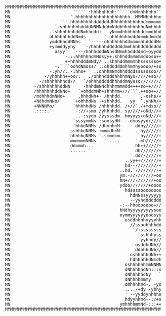 <pre>
MMMMMMMMMMMMMMMMMMMMMMMMMMMMMMMMMMMMMMMMMMMMMMMMMMMMMMMMMMMMMMMMMMMMMMMMMMMMMMMMMMMMMMMMMMMMMMMMMMMMMMMMMMMMMMMMMMMMMMMMMMM
MN                        ``````:hhhhhhhhh:`````dmNmhhhhho``     ``shhhhhhhhhhhhdNmmmmmNNNNNdhhhhhhhhhhhhs``             NM
MN                       `.hhhhhhhhhhhhhhhhhhhhh..MMMNhhhhho`````oyhhhhhhhhmNNmddms   +mmmmmddddddddNmhhhhho``           NM
MN                   ```.hhhhhhhhhdddddddhhhhhhhhhhhhdmmmmmmmmmmmdhhhhhhhmmNNMd....```............ `mmddNmhhh+`..`       NM
MN                 `.yhhhhhhhddddNNMNdddmNddhhhhhhhhhdNmhhhhddmdhhhhdmmmmmmNNNNhhhhhhhhhhhhhhhhhhh.... -dmNmdddmN/       NM
MN               ..shhhhhhhddNmhhddd+   yNmmdhhhhhhhddmmdhhdNmhhhhdmmmmhhhhhhhhhhhhhhhhhhhhhhdddhhhhhy.. :ddddddd:       NM
MN               ohhhhhhhddNmds       `.ohhhhhhhddddmmhdmmdddddddmmmmdhhhhhhhdddddddddddddddmNNNddddhhhs.--.             NM
MN               ymddhhddNNhs   `-----ohhhhhhhddmmmmhhddddNmmmmmNddhhhhhhhhhhmmmmmmmmNNNMMdhhhhhhhNNddddhhho-.           NM
MN               +ymmddyyhy   `-/hhhhhhdddddddmmhhhhdddddddddddddmmmdddddhhhhhhhhhhhdNNNNNo---`   hhhhNmddhhho-`         NM
MN                 osyy`  `---/hhhhdddmNhsdNmmhhddddmd+oyydddddddddmmmmNNddhhhhhhhhhhhhhhhhhhh/---   .yhNmddhhh+-`       NM
MN                     -:::hhhhhhdmNdsyy+:shhhddmmmmmdooso+++++syhdddddmmmmhhhhhhhhhhhhhhhhhhhhhhh:-   .yhNmddhhh+:`     NM
MN                     ++hhhhdddmNdy/ .:shhhddmmmmhhsssssso+/osyhhhhdddddNNddhhyhhhhhhhhhhddddhhhhhh:::- -yhNmddhhh+:`   NM
MN                 -:` ``oohdNmoss/ .:ohdddddmhhmmhyoooo/+so/oyo/+ooo++ddmmNNhhyyhhhhhhhhhdmmNddddhhhhhy:- -shNmdhhhh+:::NM
MN               -:yh//..-:hhs+   .:ohhhmNmdhhddddssssssoo/////+ossssoo++ssmmddhhhhhhhhhhhhhddmNNNddhhhhhs:- :sdNmdhhhhhhMM
MN             -/yhhhhh++oo/:   ./ohhhddddhhhhmNys/////+so/////os+///osoo++syNNddhhhhhddhhhhhhddoommddhhhhhs/- :odNmdhhmmMM
MN           -/shhhhhhhdd//   `/ohhhdddddhhhddmNysso///////////++++++++ssss+ommNmhhhhhmNmdhhhhhh+/+++oddddhhhs/. :odNmmsoNM
MN         -/shhhhhhhddNN     -hhhdmNNdhhhmmmmdd++++so++/////+++o/:::::oooo//syNNddhhhmMNNdhhhhhhh   .NNNmddhs/.   /ooo` NM
MN         /hhhhhhhddNNo+   `+ohddmMh+shhhmm+///```.++oo++//++o/-.`````::++//osdmNdhhhdmNNmdhhhhhh+/ `/oNmdhs/```        NM
MN         /mdhhhdmNNo+     .hhhdNh+- /hhhdd.      `.-oshs/+oss:       ..oo//ooyhNdyhhhhs+dNmdhhhhhh+/ `/ohyo/:-.`       NM
MN         +NdhdmNNo/`    `+ohhhdNs -+shhhdd.   yy  `.yhNh/+osy: +y-   ..oo//ooyhNNddhhh: :/dNmmhhhhhy   -mdhyssoo+.     NM
MN         +NNNNMo/`      `hhhhhdNs /hhhhhdd. /+//`./+mdso//+oso+//. ``//oo//osmh/sNdhhh:   :/dNhhhhhy   `:oNdhhhhh-     NM
MN         .:::::`         -://+smo /yhhhhdd. sy////+oNd///++++os+/////ooyy//osMh /Mmhhhso.   hNmmhhhy     /Nmmmmdh-     NM
MN                         ..-:sydo /yysssdm. hmyyys+oNd///+o+//++oyyyyyyhh//osMh `:ohhhhh-   dMNNhhhho+   `:sNNNo-`     NM
MN                        `sssymmNs :soosydN- --dmosyyo+///+o+////++++++++++oyhNy   /mdhhh-   -:NMhhhhhs     `---`       NM
MN                        `hhhdNNMs /dhyhhmN-   --ddhy/////+o+/////////////ooyhmdooohNdhhh-     NMhhhhhs                 NM
MN                       sshhhdNNMs +mmmdhmN-     .-hy/////+oo++///////////oooooo+++yNdhhh-     mNhhhhhs                 NM
MN                       hhhhhdNNMs `.smmdmm.      `hy/////+ooo+///////////ooosddmh/sNdhhh-   syhhoo//..                 NM
MN                       mmmmmmNNNs   `.....      `.mh/////+ooo+///////////oooosyhs/sNdhhh-   ydhhyy+/:-                 NM
MN                       ddmmmh...`               hh++/////+ooooo+/////////ooooys+++yNmmdh:`  ydddddhhyo                 NM
MN                       ......                   dh///////+ooooo+/////////ooooo++ohdNmmdhyy. hmhhhhhy.`                 NM
MN                                              `.dd///////+ooooo++//////ooooosNmho.+Nhsyhyy. dNdhhhhy                   NM
MN                                            ..yy++///////+oooooydo+////ooooosNh...+Ndhhh:`  hmmmdhys                   NM
MN                                            hd--/////////+ooooooodmo///ooooooho :dmNdhhh-   `.dmhh``                   NM
MN                                          ..hd.`/////////+oo+++++mMsoooooooosho /MNNmhhy-     ````                     NM
MN                                          ym:-/////////+osyo/:-.`ymsoooooooyhmy :mNMNNyo.                              NM
MN                                          hN+//////////+ooosyso/:--+ooooooohhho  `/dddhh-                              NM
MN                                          ydoo///////+oooooooyhmm/-+oooooosmh                                          NM
MN                                            hdssssooooooooossdmyo++ooooooosNh                                          NM
MN                                              hdNNssyyyyyyydNy+oo++ooooooyhNh                                          NM
MN                                              --yyhddddddddhys+osooooooooyhNh                                          NM
MN                                          -:--hhooooooo+/////oyyyooooooooyhNh                                          NM
MN                                          hNdhyyyyyyyyysoooooooooooooooooyhNh                                          NM
MN                                          oymmyyyyyyooosyyyyyssooooooooooyhNh                                          NM
MN                                            osddhhhhyyyyhhhhhyyssssooooooyhNh                                          NM
MN                                              //ssoohhhhdddmmdhdmmmsoooooyhNh                                          NM
MN                                                /+sssssssssyhdmmmmmsooossddNh                                          NM
MN                                                 `sshhhysssssssssssooooyyNm+/                                          NM
MN                                                 `yyhhdy///////////+oooyyNd                                            NM
MN                                                osddhdNh/////////++ooooyyNd                                            NM
MN                                                ddhhhdNh///////++ooooooyymd                                            NM
MN                                              oshhhhhdNh+++++++oooossssdd/:                                            NM
MN                                              hdhhhhhdNmdhyyyyyyyyydddd/:                                              NM
MN                                            oshhhhhhmmNNMNmmmmmmmmmmm/:                                                NM
MN                                            dNhhhhhdNh:::sNNNNNddmN+:                                                  NM
MN                                            dNhhhhhdNy   `---sdysdN-                                                   NM
MN                                            dNhhhhmmmy       +hsodNysss`                                               NM
MN                                            dmhhhhmd-. -ysssso++/dmdhhhys                                              NM
MN                                            ..../+dy -yhhy+os+///oso+oohhys                                            NM
MN                                              --yyddyhhhhs++o+///+oooyyhhhhyo                                          NM
MN                                            hdyyhhmd--:/+syso+///syhh/:--:/+oy+                                        NM
MN                                          ymhhhhmmNd-:::++oyhhhhhhhhhhh:-::+oho                                        NM
MMMMMMMMMMMMMMMMMMMMMMMMMMMMMMMMMMMMMMMMMMMMMMMMMMMMMMMMMMMMMMMMMMMMMMMMMMMMMMMMMMMMMMMMMMMMMMMMMMMMMMMMMMMMMMMMMMMMMMMMMMM
</pre>